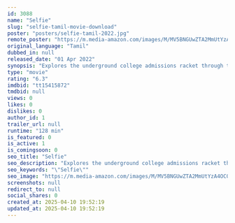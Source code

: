 ```yaml
---
id: 3088
name: "Selfie"
slug: "selfie-tamil-movie-download"
poster: "posters/selfie-tamil-2022.jpg"
remote_poster: "https://m.media-amazon.com/images/M/MV5BNGUwZTA2MmUtYzA4OC00ZjQxLTlmZDktZDZjODNjMjFkODhkXkEyXkFqcGdeQXVyMTEzNzg0Mjkx._V1_SX300.jpg"
original_language: "Tamil"
dubbed_in: null
released_date: "01 Apr 2022"
synopsis: "Explores the underground college admissions racket through the life of Kanal, a hot-headed engineering student."
type: "movie"
rating: "6.3"
imdbid: "tt15415872"
tmdbid: null
views: 0
likes: 0
dislikes: 0
author_id: 1
trailer_url: null
runtime: "128 min"
is_featured: 0
is_active: 1
is_comingsoon: 0
seo_title: "Selfie"
seo_description: "Explores the underground college admissions racket through the life of Kanal, a hot-headed engineering student."
seo_keywords: "\"Selfie\""
seo_image: "https://m.media-amazon.com/images/M/MV5BNGUwZTA2MmUtYzA4OC00ZjQxLTlmZDktZDZjODNjMjFkODhkXkEyXkFqcGdeQXVyMTEzNzg0Mjkx._V1_SX300.jpg"
screenshots: null
redirect_to: null
social_shares: 0
created_at: 2025-04-10 19:52:19
updated_at: 2025-04-10 19:52:19
---
```


